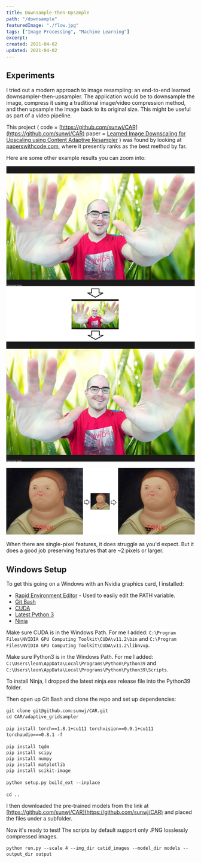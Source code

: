```yaml
---
title: Downsample-then-Upsample
path: "/downsample"
featuredImage: "./flow.jpg"
tags: ["Image Processing", "Machine Learning"]
excerpt: 
created: 2021-04-02
updated: 2021-04-02
---
```


## Experiments

I tried out a modern approach to image resampling: an end-to-end learned downsampler-then-upsampler.  The application would be to downsample the image, compress it using a traditional image/video compression method, and then upsample the image back to its original size.  This might be useful as part of a video pipeline.

This project ( code = [https://github.com/sunwj/CAR](https://github.com/sunwj/CAR) paper = [Learned Image Downscaling for Upscaling using Content Adaptive
Resampler](https://arxiv.org/pdf/1907.12904.pdf) ) was found by looking at [paperswithcode.com](https://paperswithcode.com/sota/image-super-resolution-on-set5-4x-upscaling), where it presently ranks as the best method by far.

Here are some other example results you can zoom into:

![Example2](example2.jpg)

![Example3](example3.jpg)

When there are single-pixel features, it does struggle as you'd expect.  But it does a good job preserving features that are ~2 pixels or larger.

## Windows Setup

To get this going on a Windows with an Nvidia graphics card, I installed:
* [Rapid Environment Editor](https://www.rapidee.com/) - Used to easily edit the PATH variable.
* [Git Bash](https://gitforwindows.org/)
* [CUDA](https://developer.nvidia.com/cuda-downloads)
* [Latest Python 3](https://www.python.org/downloads/)
* [Ninja](https://github.com/ninja-build/ninja/releases)

Make sure CUDA is in the Windows Path.  For me I added: `C:\Program Files\NVIDIA GPU Computing Toolkit\CUDA\v11.2\bin` and `C:\Program Files\NVIDIA GPU Computing Toolkit\CUDA\v11.2\libnvvp`.

Make sure Python3 is in the Windows Path.  For me I added: `C:\Users\leon\AppData\Local\Programs\Python\Python39` and `C:\Users\leon\AppData\Local\Programs\Python\Python39\Scripts`.

To install Ninja, I dropped the latest ninja.exe release file into the Python39 folder.

Then open up Git Bash and clone the repo and set up dependencies:

```
git clone git@github.com:sunwj/CAR.git
cd CAR/adaptive_gridsampler

pip install torch==1.8.1+cu111 torchvision==0.9.1+cu111 torchaudio===0.8.1 -f

pip install tqdm
pip install scipy
pip install numpy
pip install matplotlib
pip install scikit-image

python setup.py build_ext --inplace

cd ..
```

I then downloaded the pre-trained models from the link at [https://github.com/sunwj/CAR](https://github.com/sunwj/CAR) and placed the files under a subfolder.

Now it's ready to test!  The scripts by default support only .PNG losslessly compressed images.

```
python run.py --scale 4 --img_dir catid_images --model_dir models --output_dir output
```

